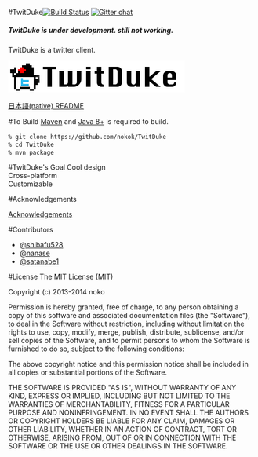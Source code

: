 #TwitDuke[![Build Status](https://travis-ci.org/nokok/TwitDuke.svg?branch=master)](https://travis-ci.org/nokok/TwitDuke) [![Gitter chat](https://badges.gitter.im/nokok/TwitDuke.png)](https://gitter.im/nokok/TwitDuke)  
##### TwitDuke is under development. still not working.

TwitDuke is a twitter client.  

![TwitDukeLogo](TwitDuke-Resources/src/main/resources/img/TwitDuke_Logo.png)

[日本語(native) README](README_ja.md)

#To Build
[Maven](http://maven.apache.org/) and [Java 8+](http://www.oracle.com/technetwork/java/javase/downloads/index.html) is required to build.

    % git clone https://github.com/nokok/TwitDuke
    % cd TwitDuke
    % mvn package

#TwitDuke's Goal
Cool design  
Cross-platform  
Customizable  

#Acknowledgements

[Acknowledgements](https://github.com/nokok/TwitDuke/blob/master/acknowledgements.md)

#Contributors
* [@shibafu528](https://github.com/shibafu528)
* [@nanase](https://github.com/nanase)
* [@satanabe1](https://github.com/satanabe1)

#License
The MIT License (MIT)

Copyright (c) 2013-2014 noko

Permission is hereby granted, free of charge, to any person obtaining a copy
of this software and associated documentation files (the "Software"), to deal
in the Software without restriction, including without limitation the rights
to use, copy, modify, merge, publish, distribute, sublicense, and/or sell
copies of the Software, and to permit persons to whom the Software is
furnished to do so, subject to the following conditions:

The above copyright notice and this permission notice shall be included in
all copies or substantial portions of the Software.

THE SOFTWARE IS PROVIDED "AS IS", WITHOUT WARRANTY OF ANY KIND, EXPRESS OR
IMPLIED, INCLUDING BUT NOT LIMITED TO THE WARRANTIES OF MERCHANTABILITY,
FITNESS FOR A PARTICULAR PURPOSE AND NONINFRINGEMENT. IN NO EVENT SHALL THE
AUTHORS OR COPYRIGHT HOLDERS BE LIABLE FOR ANY CLAIM, DAMAGES OR OTHER
LIABILITY, WHETHER IN AN ACTION OF CONTRACT, TORT OR OTHERWISE, ARISING FROM,
OUT OF OR IN CONNECTION WITH THE SOFTWARE OR THE USE OR OTHER DEALINGS IN
THE SOFTWARE.

